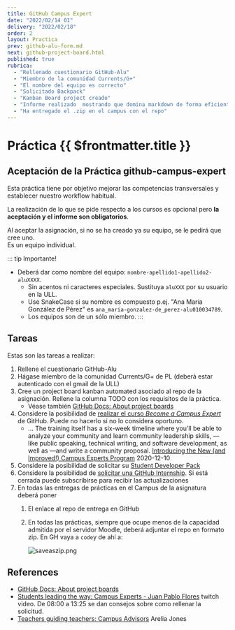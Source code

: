 ```yaml
---
title: GitHub Campus Expert
date: "2022/02/14 01"
delivery: "2022/02/18"
order: 2
layout: Practica
prev: github-alu-form.md
next: github-project-board.html
published: true
rubrica:
  - "Rellenado cuestionario GitHub-Alu"
  - "Miembro de la comunidad Currents/G+"
  - "El nombre del equipo es correcto"
  - "Solicitado Backpack"
  - "Kanban Board project creado"
  - "Informe realizado  mostrando que domina markdown de forma eficiente: Usa imágenes, enlaces, listas, etc."
  - "Ha entregado el .zip en el campus con el repo"
---
```


# Práctica {{ $frontmatter.title }}

## Aceptación de la Práctica github-campus-expert  

Esta práctica tiene por objetivo mejorar las competencias transversales y establecer nuestro workflow habitual.

La realización de lo que se pide respecto a los cursos es opcional pero **la aceptación y el informe son obligatorios**. 

Al aceptar la asignación, si no se ha creado ya su equipo, se le pedirá que cree uno.  
Es un equipo individual.

::: tip Importante!
* Deberá dar como nombre del equipo: `nombre-apellido1-apellido2-aluXXXX`.  
  * Sin acentos ni caracteres especiales. 
  Sustituya `aluXXX` por su usuario en la ULL. 
  * Use SnakeCase si su nombre es compuesto p.ej. "Ana María González de Pérez" es `ana_maria-gonzalez-de_perez-alu010034789`. 
  * Los equipos son de un sólo miembro.
:::

## Tareas 

Estas son las tareas a realizar:

1. Rellene el cuestionario GitHub-Alu
2. Hágase miembro de la comunidad Currents/G+ de PL (deberá estar autenticado con el gmail de la ULL)
3. Cree un project board kanban automated asociado al repo de la asignación. Rellene la columna TODO con los requisitos de la práctica. 
   * Véase también [GitHub Docs: About project boards](https://docs.github.com/en/github/managing-your-work-on-github/about-project-boards)
4. Considere la posibilidad de [realizar el curso *Become a Campus Expert*](https://githubcampus.expert/training) de GitHub. Puede no hacerlo si no lo considera oportuno.
   * ... The training itself has a six-week timeline where you’ll be able to analyze your community and learn community leadership skills, —like public speaking, technical writing, and software development, as well as —and write a community proposal. [Introducing the New (and Improved!) Campus Experts Program](https://github.blog/2020-12-10-introducing-the-new-and-improved-campus-experts-program/) 2020-12-10
5. Considere la posibilidad de solicitar su [Student Developer Pack](https://education.github.com/pack) 
6. Considere la posibilidad de [solicitar una GitHub Internship](https://internships.github.com/). Si está cerrada puede subscríbirse para recibir las actualizaciones
7. En todas las entregas de prácticas en el Campus de la asignatura deberá poner
   1. El enlace al repo de entrega en GitHub
   2. En todas las prácticas, siempre que ocupe menos de la capacidad admitida por el servidor Moodle, deberá adjuntar el repo en formato zip. En GH vaya a `code`y de ahí a:

      ![saveaszip.png](/images/saveaszip.png)


## References

* [GitHub Docs: About project boards](https://docs.github.com/en/github/managing-your-work-on-github/about-project-boards)
* [Students leading the way: Campus Experts - Juan Pablo Flores](https://www.twitch.tv/videos/833713562?collection=lrqXyFWFThau8w) twitch video. De 08:00 a 13:25 se dan consejos sobre como rellenar la solicitud.
* [Teachers guiding teachers: Campus Advisors](https://www.twitch.tv/videos/833727589?collection=lrqXyFWFThau8w) Arelia Jones

